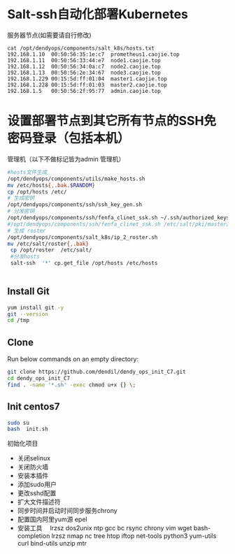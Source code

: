 # Salt-ssh自动化部署Kubernetes

服务器节点(如需要请自行修改)
``` 
cat /opt/dendyops/components/salt_k8s/hosts.txt
192.168.1.10  00:50:56:35:1e:c7  prometheus1.caojie.top
192.168.1.11  00:50:56:33:44:e7  node1.caojie.top
192.168.1.12  00:50:56:34:0a:c7  node2.caojie.top
192.168.1.13  00:50:56:2e:34:67  node3.caojie.top
192.168.1.229 00:15:5d:ff:01:04  master1.caojie.top
192.168.1.228 00:15:5d:ff:01:03  master2.caojie.top
192.168.1.5   00:50:56:2f:95:77  admin.caojie.top
```

# 设置部署节点到其它所有节点的SSH免密码登录（包括本机）
管理机（以下不做标记皆为admin 管理机）
```bash 
#hosts文件生成
/opt/dendyops/components/utils/make_hosts.sh
mv /etc/hosts{,.bak.$RANDOM} 
cp /opt/hosts /etc/
# 生成密钥
/opt/dendyops/components/ssh/ssh_key_gen.sh
# 分发密钥
/opt/dendyops/components/ssh/fenfa_clinet_ssk.sh ~/.ssh/authorized_keys 123456
#/opt/dendyops/components/ssh/fenfa_clinet_ssk.sh /etc/salt/pki/master/ssh/salt-ssh.rsa.pub 123456
# 生成 roster
/opt/dendyops/components/salt_k8s/ip_2_roster.sh
mv /etc/salt/roster{,.bak}
 cp /opt/roster  /etc/salt/
 #分发hosts
 salt-ssh  '*' cp.get_file /opt/hosts /etc/hosts
 
```

## Install Git

```bash
yum install git -y
git --version
cd /tmp
```

## Clone 

Run below commands on an empty directory:
```bash
git clone https://github.com/dendil/dendy_ops_init_C7.git
cd dendy_ops_init_C7
find . -name '*.sh' -exec chmod u+x {} \;
```



## Init centos7
```bash
sudo su
bash  init.sh
```
初始化项目

 - 关闭selinux
 - 关闭防火墙
 - 安装本插件
 - 添加sudo用户
 - 更改sshd配置
 - 扩大文件描述符
 - 同步时间并启动时间同步服务chrony
 - 配置国内阿里yum源 epel
 - 安装工具　 lrzsz dos2unix ntp gcc bc rsync chrony vim wget bash-completion lrzsz nmap nc tree htop iftop net-tools python3  yum-utils curl bind-utils unzip mtr

